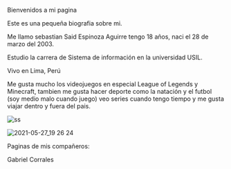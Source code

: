 Bienvenidos a mi pagina

Este es una pequeña biografia sobre mi.

Me llamo sebastian Said Espinoza Aguirre tengo 18 años, naci el 28 de marzo del 2003.

Estudio la carrera de Sistema de información en la universidad USIL.

Vivo en Lima, Perú

Me gusta mucho los videojuegos en especial League of Legends y Minecraft, tambien me gusta hacer deporte como la natación y el futbol (soy medio malo cuando juego)
veo series cuando tengo tiempo y me gusta viajar dentro y fuera del pais.

![ss](https://user-images.githubusercontent.com/86089080/122501173-d0911300-cfb9-11eb-8c2b-a2c960acf876.gif)

![2021-05-27_19 26 24](https://user-images.githubusercontent.com/86089080/122501898-2dd99400-cfbb-11eb-80ef-ece756cc9448.png)

Paginas de mis compañeros:

Gabriel Corrales 
